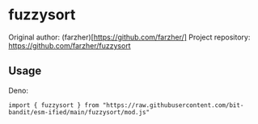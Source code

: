 # fuzzysort

Original author: (farzher)[https://github.com/farzher/] Project repository:
https://github.com/farzher/fuzzysort

## Usage

Deno:

```
import { fuzzysort } from "https://raw.githubusercontent.com/bit-bandit/esm-ified/main/fuzzysort/mod.js"
```
